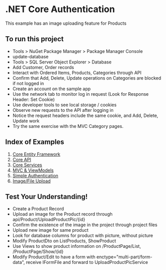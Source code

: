 # .NET Core Authentication
This example has an image uploading feature for Products

## To run this project
- Tools > NuGet Package Manager > Package Manager Console
- update-database
- Tools > SQL Server Object Explorer > Database
- Add Customer, Order records
- Interact with Ordered Items, Products, Categories through API
- Confirm that Add, Delete, Update operations on Categories are blocked if not logged in
- Create an account on the sample app
- Use the network tab to monitor log in request (Look for Response Header: Set Cookie)
- Use developer tools to see local storage / cookies
- Observe new requests to the API after logging in
- Notice the request headers include the same cookie, and Add, Delete, Update work
- Try the same exercise with the MVC Category pages.

## Index of Examples
1. [Core Entity Framework](https://github.com/christinebittle/CoreEntityFramework)
2. [Core API](https://github.com/christinebittle/CoreAPI)
3. [Core Services](https://github.com/christinebittle/CoreServices)
4. [MVC & ViewModels](https://github.com/christinebittle/OnlineStore)
5. [Simple Authentication](https://github.com/christinebittle/OnlineStore/tree/Authentication1)
6. [Image/File Upload](https://github.com/christinebittle/OnlineStore/tree/product-image-upload)

## Test Your Understanding!
- Create a Product Record
- Upload an image for the Product record through api/Product/UploadProductPic/{id}
- Confirm the existence of the image in the project through project files
- Upload new image for same product
- Look for database columns for product with picture, without picture
- Modify ProductDto on ListProducts, ShowProduct
- Use Views to show product information on /ProductPage/List, /ProductPage/Show/{id}
- Modify Product/Edit to have a form with enctype="multi-part/form-data", receive IFormFile and forward to UploadProductPicService
